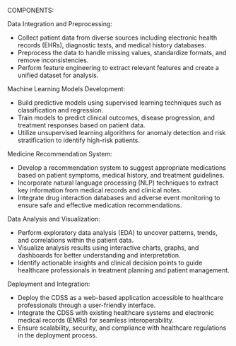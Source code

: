 COMPONENTS:

Data Integration and Preprocessing:
- Collect patient data from diverse sources including electronic health records (EHRs), diagnostic tests, and medical history databases.
- Preprocess the data to handle missing values, standardize formats, and remove inconsistencies.
- Perform feature engineering to extract relevant features and create a unified dataset for analysis.

Machine Learning Models Development:
- Build predictive models using supervised learning techniques such as classification and regression.
- Train models to predict clinical outcomes, disease progression, and treatment responses based on patient data.
- Utilize unsupervised learning algorithms for anomaly detection and risk stratification to identify high-risk patients.

Medicine Recommendation System:
- Develop a recommendation system to suggest appropriate medications based on patient symptoms, medical history, and treatment guidelines.
- Incorporate natural language processing (NLP) techniques to extract key information from medical records and clinical notes.
- Integrate drug interaction databases and adverse event monitoring to ensure safe and effective medication recommendations.

Data Analysis and Visualization:
- Perform exploratory data analysis (EDA) to uncover patterns, trends, and correlations within the patient data.
- Visualize analysis results using interactive charts, graphs, and dashboards for better understanding and interpretation.
- Identify actionable insights and clinical decision points to guide healthcare professionals in treatment planning and patient management.

Deployment and Integration:
- Deploy the CDSS as a web-based application accessible to healthcare professionals through a user-friendly interface.
- Integrate the CDSS with existing healthcare systems and electronic medical records (EMRs) for seamless interoperability.
- Ensure scalability, security, and compliance with healthcare regulations in the deployment process.











